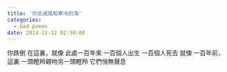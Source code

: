 ```yaml
---
title: '你走過風和寒冷的海'
categories:
  - bad poems
date: 2014-11-12 02:50:00
---
```


你跌倒
在這裏，就像
此處一百年來
一百個人出生
一百個人死去
就像
一百年前，這裏
一頭瞪羚親吻另一頭瞪羚
它們悄無聲息
